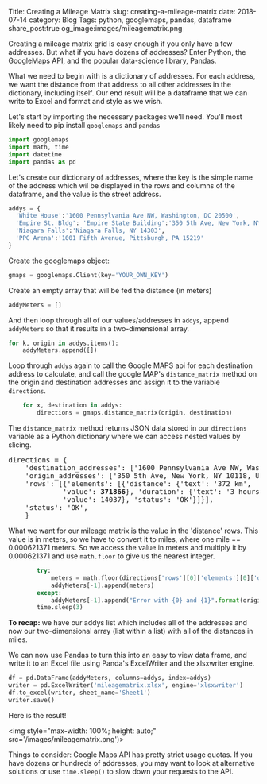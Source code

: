 Title: Creating a Mileage Matrix
slug: creating-a-mileage-matrix
date: 2018-07-14
category: Blog
Tags: python, googlemaps, pandas, dataframe
share_post:true
og_image:images/mileagematrix.png

Creating a mileage matrix grid is easy enough if you only have a few addresses.  But what if you have dozens of addresses?  Enter Python, the GoogleMaps API, and the popular data-science library, Pandas.

What we need to begin with is a dictionary of addresses.  For each address, we want the distance from that address to all other addresses in the dictionary, including itself.  Our end result will be a dataframe that we can write to Excel and format and style as we wish.

Let's start by importing the necessary packages we'll need.  You'll most likely need to pip install `googlemaps` and `pandas`
```python
import googlemaps
import math, time
import datetime
import pandas as pd
```

Let's create our dictionary of addresses, where the key is the simple name of the address which wil be displayed in the rows and columns of the dataframe, and the value is the street address.

```python
addys = {
  'White House':'1600 Pennsylvania Ave NW, Washington, DC 20500',
  'Empire St. Bldg': 'Empire State Building':'350 5th Ave, New York, NY 10118',
  'Niagara Falls':'Niagara Falls, NY 14303',
  'PPG Arena':'1001 Fifth Avenue, Pittsburgh, PA 15219'
}
```

Create the googlemaps object:

```python
gmaps = googlemaps.Client(key='YOUR_OWN_KEY')
```

Create an empty array that will be fed the distance (in meters) 
```python
addyMeters = []
```

And then loop through all of our values/addresses in `addys`, append `addyMeters` so that it results in a two-dimensional array.

```python
for k, origin in addys.items():
    addyMeters.append([])
```

Loop through `addys` again to call the Google MAPS api for each destination address to calculate, and call the google MAP's `distance_matrix` method on the origin and destination addresses and assign it to the variable `directions`.

```python
    for x, destination in addys:
        directions = gmaps.distance_matrix(origin, destination)
```

The `distance_matrix` method returns JSON data stored in our `directions` variable as a Python dictionary where we can access nested values by slicing.  

<pre>directions = {
    'destination_addresses': ['1600 Pennsylvania Ave NW, Washington, DC 20500, USA'],
    'origin_addresses': ['350 5th Ave, New York, NY 10118, USA'],
    'rows': [{'elements': [{'distance': {'text': '372 km',
             'value': <b>371866</b>}, 'duration': {'text': '3 hours 54 mins',
             'value': 14037}, 'status': 'OK'}]}],
    'status': 'OK',
    }</pre>

What we want for our mileage matrix is the value in the 'distance' rows.  This value is in meters, so we have to convert it to miles, where one mile == 0.000621371 meters.  So we access the value in meters and multiply it by 0.000621371 and use `math.floor` to give us the nearest integer.

```python
        try:
            meters = math.floor(directions['rows'][0]['elements'][0]['distance']['value']*0.000621371)
            addyMeters[-1].append(meters)
        except:
            addyMeters[-1].append("Error with {0} and {1}".format(origin,destination)) 
        time.sleep(3)
```

**To recap:** we have our addys list which includes all of the addresses and now our two-dimensional array (list within a list) with all of the distances in miles.  

We can now use Pandas to turn this into an easy to view data frame, and write it to an Excel file using Panda's ExcelWriter and the xlsxwriter engine.

```python
df = pd.DataFrame(addyMeters, columns=addys, index=addys)
writer = pd.ExcelWriter('mileagematrix.xlsx', engine='xlsxwriter')
df.to_excel(writer, sheet_name='Sheet1')
writer.save()
```


Here is the result!

<img style="max-width: 100%; height: 	auto;" src='/images/mileagematrix.png')>

Things to consider: Google Maps API has pretty strict usage quotas.  If you have dozens or hundreds of addresses, you may want to look at alternative solutions or use `time.sleep()` to slow down your requests to the API.

